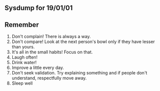 ## Sysdump for 19/01/01



## Remember
1. Don't complain! There is always a way.
2. Don't compare! Look at the next person's bowl only if they have lesser than yours.
3. It's all in the small habits! Focus on that.
4. Laugh often!
5. Drink water!
6. Improve a little every day.
7. Don't seek validation. Try explaining something and if people don't understand, respectfully move away.
8. Sleep well
